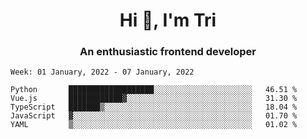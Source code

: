 <h1 align="center">Hi 👋, I'm Tri</h1>
<h3 align="center">An enthusiastic frontend developer</h3>

<!--START_SECTION:waka-->
```text
Week: 01 January, 2022 - 07 January, 2022

Python       ███████████████████░░░░░░░░░░░░░░░░░░░░░░   46.51 % 
Vue.js       ████████████▓░░░░░░░░░░░░░░░░░░░░░░░░░░░░   31.30 % 
TypeScript   ███████▒░░░░░░░░░░░░░░░░░░░░░░░░░░░░░░░░░   18.04 % 
JavaScript   ▓░░░░░░░░░░░░░░░░░░░░░░░░░░░░░░░░░░░░░░░░   01.70 % 
YAML         ▒░░░░░░░░░░░░░░░░░░░░░░░░░░░░░░░░░░░░░░░░   01.02 % 
```
<!--END_SECTION:waka-->
